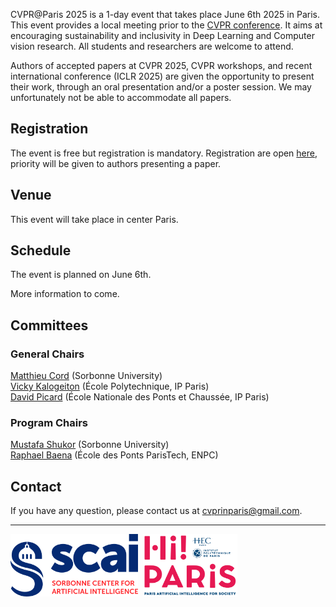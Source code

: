 CVPR@Paris 2025 is a 1-day event that takes place June 6th 2025 in Paris. This event provides a local meeting prior to the <a href="https://cvpr.thecvf.com/">CVPR conference</a>. It aims at encouraging sustainability and inclusivity in Deep Learning and Computer vision research. All students and researchers are welcome to attend.

Authors of accepted papers at CVPR 2025, CVPR workshops, and recent international conference (ICLR 2025) are given the opportunity to present their work, through an oral presentation and/or a poster session. We may unfortunately not be able to accommodate all papers.

<h2>
  <a href="https://docs.google.com/forms/d/e/1FAIpQLSc694-5PLnDB8XEIE-QRK-8D-1YgV4Hl8IaBGWs0hOSQPOYDg/viewform?usp=dialog/" 
     style="text-decoration: none; color: inherit;">
    Registration
  </a>
</h2>

The event is free but registration is mandatory. Registration are open <a href="https://docs.google.com/forms/d/e/1FAIpQLSc694-5PLnDB8XEIE-QRK-8D-1YgV4Hl8IaBGWs0hOSQPOYDg/viewform?usp=dialog"> here</a>, priority will be given to authors presenting a paper.

## Venue

This event will take place in center Paris.

<!-- To access by metro, go to station Jussieu on the line 10. -->

<!--![map](/docs/assets/plan_neurips2022v2.jpg)-->


## Schedule 
The event is planned on June 6th.

More information to come.


<!-- ### Scientific presentations
The presentations are divided into 6 thematic sessions, details are gathered <a href="docs/assets/Schedule_Talks.pdf"> here</a>. Each presentation will last 15 minutes. In the interest of time, questions should be deferred to the poster session. All oral presentations also have a poster presentation in the following poster session. -->


<!-- ## Sustainability ambitions

We aim to organize a local and sustainable alternative to in-person attendance to international ML conferences. To this aim:

- we strongly encourage participants to NeurIPS@Paris to travel to Paris by sustainable means.
- we offer fully vegeterian catering.
- we encourage participants to consider as much as possible not flying to the main NeurIPS conference.
 -->

## Committees

### General Chairs

<a href="https://cord.isir.upmc.fr/">Matthieu Cord</a> (Sorbonne University) <br>
<a href="https://vicky.kalogeiton.info/">Vicky Kalogeiton</a> (École Polytechnique, IP Paris) <br>
<a href="https://davidpicard.github.io/">David Picard</a> (École Nationale des Ponts et Chaussée, IP Paris) <br>

### Program Chairs

<a href="https://mustafashukor.github.io/">Mustafa Shukor</a> (Sorbonne University) <br>
<a href="https://raphael-baena.github.io/">Raphael Baena</a> (École des Ponts ParisTech, ENPC) <br>

<!-- 
### Advising committee

[Chloé-Agathe Azencott](https://cazencott.info/) (Mines Paris-PSL) <br>
[Francis Bach](https://www.di.ens.fr/~fbach/) (INRIA) <br>
[Claire Boyer](https://www.imo.universite-paris-saclay.fr/~claire.boyer/) (Université Paris-Saclay) <br>
[Gérard Biau](https://perso.lpsm.paris/~biau/) (Sorbonne Université)<br>
[Vianney Perchet](https://vianney.ai/) (Criteo, ENSAE) <br>
[Jean-Philippe Vert](https://members.cbio.mines-paristech.fr/~jvert/) (Owkin) <br>

## Sponsors

This event is supported by Apple, Bioptimus, Critéo, Google DeepMind, Owkin, [Probabl](https://probabl.ai).

This event is a part of the [ELLIS Pre-NeurIPS Fest 2024: Celebrate, Connect, Collaborate](https://ellis.eu/news/ellis-pre-neurips-fest-2024-celebrate-connect-collaborate).

<img src="docs/assets/ellis-logo_horizontal_black_2023-PARIS.png" width="60%"> -->

## Contact

If you have any question, please contact us at [cvprinparis@gmail.com](mailto:neuripsinparis@gmail.com).

---

<img src="docs/assets/logo_scai.jpg" height="100">&nbsp;&nbsp;<img src="docs/assets/logo-hi-paris.png" height="100">


